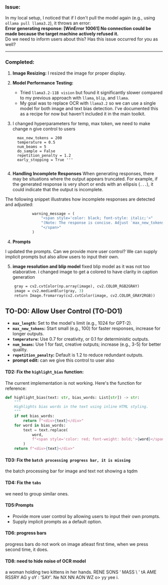 
### Issue:
In my local setup, I noticed that if I don't pull the model again (e.g., using `ollama pull llama3.2`), it throws an error:  
**Error generating response: [WinError 10061] No connection could be made because the target machine actively refused it.**  
Do we need to inform users about this? Has this issue occurred for you as well?

---

### Completed:
1. **Image Resizing:** I resized the image for proper display.  
2. **Model Performance Testing:**  
   - Tried `llama3.2-11B vision` but found it significantly slower compared to my previous approach with `llama`, `blip`, and `llama`.  
   - My goal was to replace OCR with `llama3.2` so we can use a single model for both image and text bias detection. I’ve documented this as a recipe for now but haven’t included it in the main toolkit.
3. I changed hyperparameters for temp, max token, we need to make change n give control to users
      
      ```  max_length = 512
        max_new_tokens = 200
        temperature = 0.5
        num_beams = 5
        do_sample = False
        repetition_penalty = 1.2
        early_stopping = True '''


4. **Handling Incomplete Responses**
When generating responses, there may be situations where the output appears truncated. For example, if the generated response is very short or ends with an ellipsis (`...`), it could indicate that the output is incomplete.

The following snippet illustrates how incomplete responses are detected and adjusted:

```python
            warning_message = (
                "<span style='color: black; font-style: italic;'>"
                "(Note: The response is concise. Adjust `max_new_tokens` for additional details.)"
                "</span>"
            )
```
4. **Prompts**

I updated the prompts. Can we provide more user control? We can supply implicit prompts but also allow users to input their own.

5. **image resolution and blip model**
fixed blip model as it was not too elaborative.
i changed  image to get a colored to have clarity in caption generation

```def preprocess_image(image: Image) -> Image:
    gray = cv2.cvtColor(np.array(image), cv2.COLOR_RGB2GRAY)
    image = cv2.medianBlur(gray, 3)
    return Image.fromarray(cv2.cvtColor(image, cv2.COLOR_GRAY2RGB))
```


## TO-DO: Allow User Control (TO-DO1)
 
- **`max_length`:** Set to the model's limit (e.g., 1024 for GPT-2).  
- **`max_new_tokens`:** Start small (e.g., 100) for faster responses, increase for longer outputs.  
- **`temperature`:** Use 0.7 for creativity, or 0.1 for deterministic outputs.  
- **`num_beams`:** Use 1 for fast, creative outputs; increase (e.g., 3-5) for better quality.  
- **`repetition_penalty`:** Default is 1.2 to reduce redundant outputs.
- **prompt edit:** can we give this control to user also  

#### **TD2:** Fix the `highlight_bias` function:
The current implementation is not working. Here's the function for reference:  
```python
def highlight_bias(text: str, bias_words: List[str]) -> str:
    """
    Highlights bias words in the text using inline HTML styling.
    """
    if not bias_words:
        return f"<div>{text}</div>"
    for word in bias_words:
        text = text.replace(
            word,
            f"<span style='color: red; font-weight: bold;'>{word}</span>"
        )
    return f"<div>{text}</div>"
```
#### **TD3:** Fix the `batch processing progress bar, it is missing` 

the batch processing bar for image and text not showing a tqdm


#### **TD4:** Fix the `tabs` 
we need to group similar ones.

#### **TD5:Prompts**

- Provide more user control by allowing users to input their own prompts.
- Supply implicit prompts as a default option.

#### **TD6: progress bars**
progress bars do not work on image atleast first time, when we press second time, it does.

#### **TD8: need to hide noise of OCR model**

a woman holding two kittens in her hands. RENE SONS ‘ MASS \ ' tA AME RSSRY AG y oY : ‘SAY’. Ne NX NN AON WZ o> yy yee i.